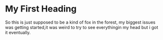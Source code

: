 
<!DOCTYPE html>
<html>
<body>

<h1>My First Heading</h1>

<p>So this is just supposed to be a kind of fox in the forest, my biggest issues was getting started,it was weird to try to see everythingin my head but i got it eventually.</p>

</body>
</html>
